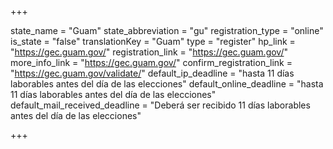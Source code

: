 +++

state_name = "Guam"
state_abbreviation = "gu"
registration_type = "online"
is_state = "false"
translationKey = "Guam"
type = "register"
hp_link = "https://gec.guam.gov/"
registration_link = "https://gec.guam.gov/"
more_info_link = "https://gec.guam.gov/"
confirm_registration_link = "https://gec.guam.gov/validate/"
default_ip_deadline = "hasta 11 días laborables antes del día de las elecciones"
default_online_deadline = "hasta 11 días laborables antes del día de las elecciones"
default_mail_received_deadline = "Deberá ser recibido 11 días laborables antes del día de las elecciones"

+++